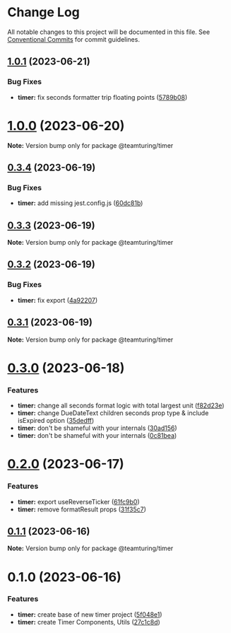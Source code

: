 # Change Log

All notable changes to this project will be documented in this file.
See [Conventional Commits](https://conventionalcommits.org) for commit guidelines.

## [1.0.1](https://github.com/weareteamturing/bombe/compare/@teamturing/timer@1.0.0...@teamturing/timer@1.0.1) (2023-06-21)

### Bug Fixes

- **timer:** fix seconds formatter trip floating points ([5789b08](https://github.com/weareteamturing/bombe/commit/5789b089f4e43273558c1503d61f4bd35518f408))

# [1.0.0](https://github.com/weareteamturing/bombe/compare/@teamturing/timer@0.3.4...@teamturing/timer@1.0.0) (2023-06-20)

**Note:** Version bump only for package @teamturing/timer

## [0.3.4](https://github.com/weareteamturing/bombe/compare/@teamturing/timer@0.3.3...@teamturing/timer@0.3.4) (2023-06-19)

### Bug Fixes

- **timer:** add missing jest.config.js ([60dc81b](https://github.com/weareteamturing/bombe/commit/60dc81b2ad0badaf1f0111eec7d907e8b04c8309))

## [0.3.3](https://github.com/weareteamturing/bombe/compare/@teamturing/timer@0.3.2...@teamturing/timer@0.3.3) (2023-06-19)

**Note:** Version bump only for package @teamturing/timer

## [0.3.2](https://github.com/weareteamturing/bombe/compare/@teamturing/timer@0.3.1...@teamturing/timer@0.3.2) (2023-06-19)

### Bug Fixes

- **timer:** fix export ([4a92207](https://github.com/weareteamturing/bombe/commit/4a92207ac376d0234ce966d5e57861794b295b16))

## [0.3.1](https://github.com/weareteamturing/bombe/compare/@teamturing/timer@0.3.0...@teamturing/timer@0.3.1) (2023-06-19)

**Note:** Version bump only for package @teamturing/timer

# [0.3.0](https://github.com/weareteamturing/bombe/compare/@teamturing/timer@0.2.0...@teamturing/timer@0.3.0) (2023-06-18)

### Features

- **timer:** change all seconds format logic with total largest unit ([f82d23e](https://github.com/weareteamturing/bombe/commit/f82d23e3063db8f3882f510c7b946d501e898e92))
- **timer:** change DueDateText children seconds prop type & include isExpired option ([35dedff](https://github.com/weareteamturing/bombe/commit/35dedffa6d6729e63108274c6f8e5ef2c91272aa))
- **timer:** don't be shameful with your internals ([30ad156](https://github.com/weareteamturing/bombe/commit/30ad15674cf42192713a6fc25a2dccf2ae4b2b4a))
- **timer:** don't be shameful with your internals ([0c81bea](https://github.com/weareteamturing/bombe/commit/0c81bea659ea622a8187747f640d7d71565c34d4))

# [0.2.0](https://github.com/weareteamturing/bombe/compare/@teamturing/timer@0.1.1...@teamturing/timer@0.2.0) (2023-06-17)

### Features

- **timer:** export useReverseTicker ([61fc9b0](https://github.com/weareteamturing/bombe/commit/61fc9b0f07b1d7a41d5c375dc0155aea5a5c0d16))
- **timer:** remove formatResult props ([31f35c7](https://github.com/weareteamturing/bombe/commit/31f35c7b37dc371fdfed3a8e950fbe3f568bd53f))

## [0.1.1](https://github.com/weareteamturing/bombe/compare/@teamturing/timer@0.1.0...@teamturing/timer@0.1.1) (2023-06-16)

**Note:** Version bump only for package @teamturing/timer

# 0.1.0 (2023-06-16)

### Features

- **timer:** create base of new timer project ([5f048e1](https://github.com/weareteamturing/bombe/commit/5f048e13f6dcbe1c5015c2582be762b95768af50))
- **timer:** create Timer Components, Utils ([27c1c8d](https://github.com/weareteamturing/bombe/commit/27c1c8d27e7cfa217d2f29c583c9b48fe26f0ba6))
